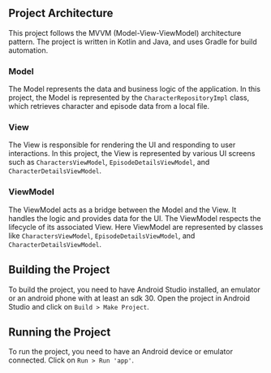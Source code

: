 ## Project Architecture

This project follows the MVVM (Model-View-ViewModel) architecture pattern.
The project is written in Kotlin and Java, and uses Gradle for build automation.

### Model

The Model represents the data and business logic of the application. In this project, the Model is
represented by the `CharacterRepositoryImpl` class, which retrieves character and episode data from
a local file.

### View

The View is responsible for rendering the UI and responding to user interactions. In this project,
the View is represented by various UI screens such
as `CharactersViewModel`, `EpisodeDetailsViewModel`, and `CharacterDetailsViewModel`.

### ViewModel

The ViewModel acts as a bridge between the Model and the View. It handles the logic and
provides data for the UI. The ViewModel respects the lifecycle of its
associated View. Here ViewModel are represented by classes
like `CharactersViewModel`, `EpisodeDetailsViewModel`, and `CharacterDetailsViewModel`.

## Building the Project

To build the project, you need to have Android Studio installed, an emulator or an android phone
with at least an sdk 30.
Open the project in Android Studio
and click on `Build > Make Project`.

## Running the Project

To run the project, you need to have an Android device or emulator connected. Click
on `Run > Run 'app'`.

